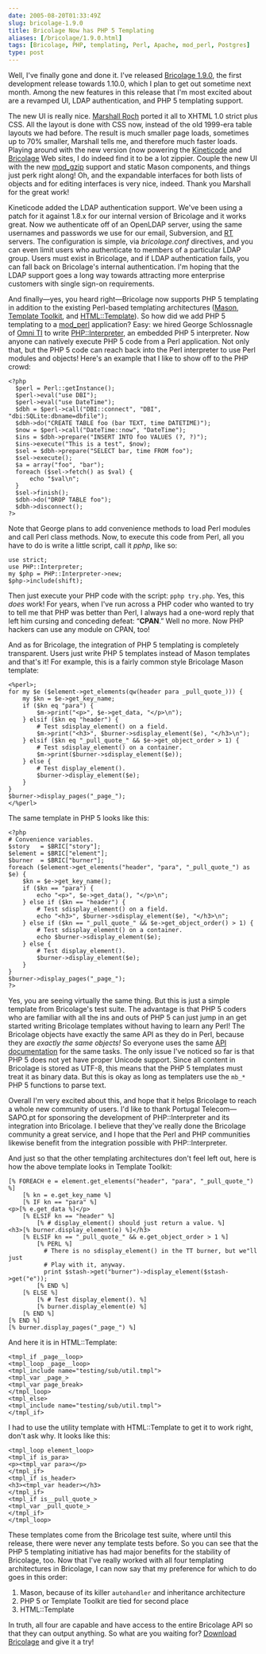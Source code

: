```yaml
--- 
date: 2005-08-20T01:33:49Z
slug: bricolage-1.9.0
title: Bricolage Now has PHP 5 Templating
aliases: [/bricolage/1.9.0.html]
tags: [Bricolage, PHP, templating, Perl, Apache, mod_perl, Postgres]
type: post
---
```


Well, I've finally gone and done it. I've released [Bricolage 1.9.0], the first
development release towards 1.10.0, which I plan to get out sometime next month.
Among the new features in this release that I'm most excited about are a
revamped UI, LDAP authentication, and PHP 5 templating support.

The new UI is really nice. [Marshall Roch] ported it all to XHTML 1.0 strict
plus CSS. All the layout is done with CSS now, instead of the old 1999-era table
layouts we had before. The result is much smaller page loads, sometimes up to
70% smaller, Marshall tells me, and therefore much faster loads. Playing around
with the new version (now powering the [Kineticode] and [Bricolage] Web sites, I
do indeed find it to be a lot zippier. Couple the new UI with the new
[mod\_gzip] support and static Mason components, and things just perk right
along! Oh, and the expandable interfaces for both lists of objects and for
editing interfaces is very nice, indeed. Thank you Marshall for the great work!

Kineticode added the LDAP authentication support. We've been using a patch for
it against 1.8.x for our internal version of Bricolage and it works great. Now
we authenticate off of an OpenLDAP server, using the same usernames and
passwords we use for our email, Subversion, and [RT] servers. The configuration
is simple, via *bricolage.conf* directives, and you can even limit users who
authenticate to members of a particular LDAP group. Users must exist in
Bricolage, and if LDAP authentication fails, you can fall back on Bricolage's
internal authentication. I'm hoping that the LDAP support goes a long way
towards attracting more enterprise customers with single sign-on requirements.

And finally—yes, you heard right—Bricolage now supports PHP 5 templating in
addition to the existing Perl-based templating architectures ([Mason], [Template
Toolkit], and [HTML::Template]). So how did we add PHP 5 templating to a
[mod\_perl] application? Easy: we hired George Schlossnagle of [Omni TI] to
write [PHP::Interpreter], an embedded PHP 5 interpreter. Now anyone can natively
execute PHP 5 code from a Perl application. Not only that, but the PHP 5 code
can reach back into the Perl interpreter to use Perl modules and objects! Here's
an example that I like to show off to the PHP crowd:

    <?php
      $perl = Perl::getInstance();
      $perl->eval("use DBI");
      $perl->eval("use DateTime");
      $dbh = $perl->call("DBI::connect", "DBI", "dbi:SQLite:dbname=dbfile");
      $dbh->do("CREATE TABLE foo (bar TEXT, time DATETIME)");
      $now = $perl->call("DateTime::now", "DateTime");
      $ins = $dbh->prepare("INSERT INTO foo VALUES (?, ?)");
      $ins->execute("This is a test", $now);
      $sel = $dbh->prepare("SELECT bar, time FROM foo");
      $sel->execute();
      $a = array("foo", "bar");
      foreach ($sel->fetch() as $val) {
          echo "$val\n";
      }
      $sel->finish();
      $dbh->do("DROP TABLE foo");
      $dbh->disconnect();
    ?>

Note that George plans to add convenience methods to load Perl modules and call
Perl class methods. Now, to execute this code from Perl, all you have to do is
write a little script, call it *pphp*, like so:

    use strict;
    use PHP::Interpreter;
    my $php = PHP::Interpreter->new;
    $php->include(shift);

Then just execute your PHP code with the script: `pphp try.php`. Yes, this
*does* work! For years, when I've run across a PHP coder who wanted to try to
tell me that PHP was better than Perl, I always had a one-word reply that left
him cursing and conceding defeat: “**CPAN**.” Well no more. Now PHP hackers can
use any module on CPAN, too!

And as for Bricolage, the integration of PHP 5 templating is completely
transparent. Users just write PHP 5 templates instead of Mason templates and
that's it! For example, this is a fairly common style Bricolage Mason template:

    <%perl>;
    for my $e ($element->get_elements(qw(header para _pull_quote_))) {
        my $kn = $e->get_key_name;
        if ($kn eq "para") {
            $m->print("<p>", $e->get_data, "</p>\n");
        } elsif ($kn eq "header") {
            # Test sdisplay_element() on a field.
            $m->print("<h3>", $burner->sdisplay_element($e), "</h3>\n");
        } elsif ($kn eq "_pull_quote_" && $e->get_object_order > 1) {
            # Test sdisplay_element() on a container.
            $m->print($burner->sdisplay_element($e));
        } else {
            # Test display_element().
            $burner->display_element($e);
        }
    }
    $burner->display_pages("_page_");
    </%perl>

The same template in PHP 5 looks like this:

    <?php
    # Convenience variables.
    $story   = $BRIC["story"];
    $element = $BRIC["element"];
    $burner  = $BRIC["burner"];
    foreach ($element->get_elements("header", "para", "_pull_quote_") as $e) {
        $kn = $e->get_key_name();
        if ($kn == "para") {
            echo "<p>", $e->get_data(), "</p>\n";
        } else if ($kn == "header") {
            # Test sdisplay_element() on a field.
            echo "<h3>", $burner->sdisplay_element($e), "</h3>\n";
        } else if ($kn == "_pull_quote_" && $e->get_object_order() > 1) {
            # Test sdisplay_element() on a container.
            echo $burner->sdisplay_element($e);
        } else {
            # Test display_element().
            $burner->display_element($e);
        }
    }
    $burner->display_pages("_page_");
    ?>

Yes, you are seeing virtually the same thing. But this is just a simple template
from Bricolage's test suite. The advantage is that PHP 5 coders who are familiar
with all the ins and outs of PHP 5 can just jump in an get started writing
Bricolage templates without having to learn any Perl! The Bricolage objects have
exactly the same API as they do in Perl, because they are *exactly the same
objects!* So everyone uses the same [API documentation] for the same tasks. The
only issue I've noticed so far is that PHP 5 does not yet have proper Unicode
support. Since all content in Bricolage is stored as UTF-8, this means that the
PHP 5 templates must treat it as binary data. But this is okay as long as
templaters use the `mb_*` PHP 5 functions to parse text.

Overall I'm very excited about this, and hope that it helps Bricolage to reach a
whole new community of users. I'd like to thank Portugal Telecom—SAPO.pt for
sponsoring the development of PHP::Interpreter and its integration into
Bricolage. I believe that they've really done the Bricolage community a great
service, and I hope that the Perl and PHP communities likewise benefit from the
integration possible with PHP::Interpreter.

And just so that the other templating architectures don't feel left out, here is
how the above template looks in Template Toolkit:

    [% FOREACH e = element.get_elements("header", "para", "_pull_quote_") %]
        [% kn = e.get_key_name %]
        [% IF kn == "para" %]
    <p>[% e.get_data %]</p>
        [% ELSIF kn == "header" %]
            [% # display_element() should just return a value. %]
    <h3>[% burner.display_element(e) %]</h3>
        [% ELSIF kn == "_pull_quote_" && e.get_object_order > 1 %]
            [% PERL %]
              # There is no sdisplay_element() in the TT burner, but we"ll just
              # Play with it, anyway.
              print $stash->get("burner")->display_element($stash->get("e"));
            [% END %]
        [% ELSE %]
            [% # Test display_element(). %]
            [% burner.display_element(e) %]
        [% END %]
    [% END %]
    [% burner.display_pages("_page_") %]

And here it is in HTML::Template:

    <tmpl_if _page__loop>
    <tmpl_loop _page__loop>
    <tmpl_include name="testing/sub/util.tmpl">
    <tmpl_var _page_>
    <tmpl_var page_break>
    </tmpl_loop>
    <tmpl_else>
    <tmpl_include name="testing/sub/util.tmpl">
    </tmpl_if>

I had to use the utility template with HTML::Template to get it to work right,
don't ask why. It looks like this:

    <tmpl_loop element_loop>
    <tmpl_if is_para>
    <p><tmpl_var para></p>
    </tmpl_if>
    <tmpl_if is_header>
    <h3><tmpl_var header></h3>
    </tmpl_if>
    <tmpl_if is__pull_quote_>
    <tmpl_var _pull_quote_>
    </tmpl_if>
    </tmpl_loop>

These templates come from the Bricolage test suite, where until this release,
there were never any template tests before. So you can see that the PHP 5
templating initiative has had major benefits for the stability of Bricolage,
too. Now that I've really worked with all four templating architectures in
Bricolage, I can now say that my preference for which to do goes in this order:

1.  Mason, because of its killer `autohandler` and inheritance architecture
2.  PHP 5 or Template Toolkit are tied for second place
3.  HTML::Template

In truth, all four are capable and have access to the entire Bricolage API so
that they can output anything. So what are you waiting for? [Download Bricolage]
and give it a try!

  [Bricolage 1.9.0]: http://www.bricolage.cc/news/announce/2005/08/19/bricolage-1.9.0/
    "Bricolage 1.9.0 “Punkin” Released"
  [Marshall Roch]: http://www.spastically.com/ "Marshall Roch's Blog"
  [Kineticode]: http://www.kineticode.com/ "Kineticode"
  [Bricolage]: http://www.bricolage.cc "Bricolage"
  [mod\_gzip]: http://www.schroepl.net/projekte/mod_gzip/ "mod_gzip home page"
  [RT]: http://www.bestpractical.com/ "Best Practical makes RT"
  [Mason]: http://www.masonhq.com/ "Mason HQ"
  [Template Toolkit]: http://www.template-toolkit.org/ "TT HQ"
  [HTML::Template]: http://search.cpan.org/dist/HTML-Template/
    "HTML::Template on CPAN"
  [mod\_perl]: http://perl.apache.org/ "mod_perl HQ"
  [Omni TI]: http://www.omniti.com/ "Omni TI Consulting"
  [PHP::Interpreter]: http://search.cpan.org/dist/PHP-Interpreter/
    "PHP::Interpreter on CPAN"
  [API documentation]: http://www.bricolage.cc/docs/devel/api/
    "Bricolage development API, subject to change"
  [Download Bricolage]: http://www.bricolage.cc/downloads/bricolage-1.9.0.tar.gz
    "Download Bricolage 1.9.0"
